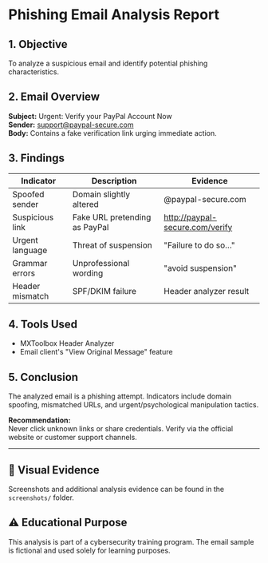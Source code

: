 # Phishing Email Analysis Report

## 1. Objective
To analyze a suspicious email and identify potential phishing characteristics.

## 2. Email Overview
**Subject:** Urgent: Verify your PayPal Account Now  
**Sender:** support@paypaI-secure.com  
**Body:** Contains a fake verification link urging immediate action.

## 3. Findings
| Indicator | Description | Evidence |
|------------|--------------|-----------|
| Spoofed sender | Domain slightly altered | @paypaI-secure.com |
| Suspicious link | Fake URL pretending as PayPal | http://paypal-secure.com/verify |
| Urgent language | Threat of suspension | "Failure to do so…" |
| Grammar errors | Unprofessional wording | "avoid suspension" |
| Header mismatch | SPF/DKIM failure | Header analyzer result |

## 4. Tools Used
- MXToolbox Header Analyzer
- Email client's "View Original Message" feature

## 5. Conclusion
The analyzed email is a phishing attempt. Indicators include domain spoofing, mismatched URLs, and urgent/psychological manipulation tactics.

**Recommendation:**  
Never click unknown links or share credentials. Verify via the official website or customer support channels.

---

## 📸 Visual Evidence
Screenshots and additional analysis evidence can be found in the `screenshots/` folder.

## ⚠️ Educational Purpose
This analysis is part of a cybersecurity training program. The email sample is fictional and used solely for learning purposes.
